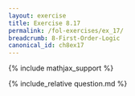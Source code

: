 ```yaml
---
layout: exercise
title: Exercise 8.17
permalink: /fol-exercises/ex_17/
breadcrumb: 8-First-Order-Logic
canonical_id: ch8ex17
---
```


{% include mathjax_support %}

<div id="hiddden">{% include_relative question.md %}</div>